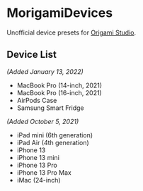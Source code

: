 # MorigamiDevices
Unofficial device presets for [Origami Studio](https://origami.design).

## Device List

_(Added January 13, 2022)_
- MacBook Pro (14-inch, 2021)
- MacBook Pro (16-inch, 2021)
- AirPods Case
- Samsung Smart Fridge

_(Added October 5, 2021)_

- iPad mini (6th generation)
- iPad Air (4th generation)
- iPhone 13
- iPhone 13 mini
- iPhone 13 Pro
- iPhone 13 Pro Max
- iMac (24-inch)
